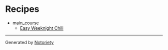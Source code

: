 # Recipes

* main_course
  * [Easy Weeknight Chili](recipes/easy_weeknight_chili.md)

---

Generated by [Notoriety](https://github.com/aoswalt/notoriety)
